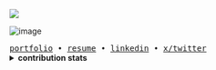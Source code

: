 ![](https://komarev.com/ghpvc/?username=your-github-achalbajpai&color=orange)

![image](https://github.com/user-attachments/assets/1a9eb7db-ead8-4d97-9216-4425bf16138d)

<samp>
  <a href="https://achal.tech/">portfolio</a>  •
  <a href="https://portfolio.achal.tech/">resume</a>  •
  <a href="https://www.linkedin.com/in/achal-bajpai/">linkedin</a>  •
  <a href="https://x.com/axhaltwts/">x/twitter</a>
</samp>

<br>

<details>
  <summary><b>contribution stats</b></summary>

![](http://github-profile-summary-cards.vercel.app/api/cards/profile-details?username=achalbajpai&theme=default)
![](http://github-profile-summary-cards.vercel.app/api/cards/stats?username=achalbajpai&theme=apprentice)

</details>
